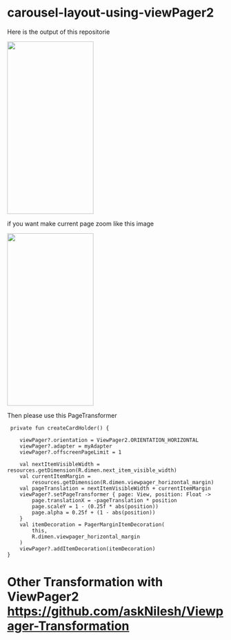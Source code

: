 # carousel-layout-using-viewPager2

Here is the output of this repositorie 

<img src="https://user-images.githubusercontent.com/30828060/65403743-f5f7e980-ddf2-11e9-9c33-28b89feb4a82.gif"  width="200" height="400" />

if you want make current page zoom like this image 

<img src="https://user-images.githubusercontent.com/30828060/158024722-4679f8a6-6178-4c77-8b63-cf79e032e9bf.png"  width="200" height="400" />

Then please use this PageTransformer

     private fun createCardHolder() {

        viewPager?.orientation = ViewPager2.ORIENTATION_HORIZONTAL
        viewPager?.adapter = myAdapter
        viewPager?.offscreenPageLimit = 1

        val nextItemVisibleWidth = resources.getDimension(R.dimen.next_item_visible_width)
        val currentItemMargin =
            resources.getDimension(R.dimen.viewpager_horizontal_margin)
        val pageTranslation = nextItemVisibleWidth + currentItemMargin
        viewPager?.setPageTransformer { page: View, position: Float ->
            page.translationX = -pageTranslation * position
            page.scaleY = 1 - (0.25f * abs(position))
            page.alpha = 0.25f + (1 - abs(position))
        }
        val itemDecoration = PagerMarginItemDecoration(
            this,
            R.dimen.viewpager_horizontal_margin
        )
        viewPager?.addItemDecoration(itemDecoration)
    }


# Other Transformation with ViewPager2  https://github.com/askNilesh/Viewpager-Transformation

